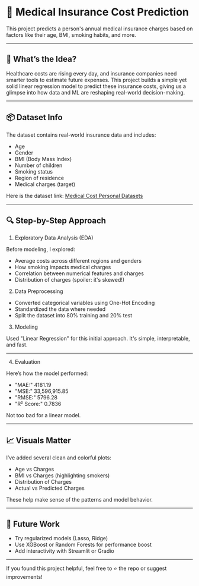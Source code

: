 # 🏥 Medical Insurance Cost Prediction

This project predicts a person's annual medical insurance charges based on factors like their age,
BMI, smoking habits, and more.

---------------------------------------------------------------------------------------------------

## 🧠 What’s the Idea?

Healthcare costs are rising every day, and insurance companies need smarter tools to estimate future expenses.
This project builds a simple yet solid linear regression model to predict these insurance costs,
giving us a glimpse into how data and ML are reshaping real-world decision-making.

----------------------------------------------------------------------------------------------------
## 📦 Dataset Info

The dataset contains real-world insurance data and includes:

- Age
- Gender
- BMI (Body Mass Index)
- Number of children
- Smoking status
- Region of residence
- Medical charges (target)

Here is the dataset link:
[Medical Cost Personal Datasets](https://www.kaggle.com/datasets/mirichoi0218/insurance)

------------------------------------------------------------------------------------------------------
## 🔍 Step-by-Step Approach

1. Exploratory Data Analysis (EDA)

Before modeling, I explored:

- Average costs across different regions and genders
- How smoking impacts medical charges
- Correlation between numerical features and charges
- Distribution of charges (spoiler: it's skewed!)
  
2. Data Preprocessing

- Converted categorical variables using One-Hot Encoding  
- Standardized the data where needed  
- Split the dataset into 80% training and 20% test

3. Modeling

Used "Linear Regression" for this initial approach. It's simple, interpretable, and fast.

---------------------------------------------------------------------------------------------------
4. Evaluation

Here’s how the model performed:

- "MAE:" 4181.19
- "MSE:" 33,596,915.85
- "RMSE:" 5796.28
- "R² Score:" 0.7836

Not too bad for a linear model.

-----------------------------------------------------------------------------------------------------
## 📈 Visuals Matter

I’ve added several clean and colorful plots:

- Age vs Charges
- BMI vs Charges (highlighting smokers)
- Distribution of Charges
- Actual vs Predicted Charges

These help make sense of the patterns and model behavior.

------------------------------------------------------------------------------------------------------

## 🧪 Future Work

- Try regularized models (Lasso, Ridge)
- Use XGBoost or Random Forests for performance boost
- Add interactivity with Streamlit or Gradio

------------------------------------------------------------------------------------------------------

If you found this project helpful, feel free to ⭐ the repo or suggest improvements!




